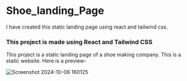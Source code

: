 # Shoe_landing_Page
I have created this static landing page using react and tailwind css.
### This project is made using React and Tailwind CSS
This project is a static landing page of a shoe making company.
This is a static website.
Here is a preview- 
  
  ![Screenshot 2024-10-06 160125](https://github.com/user-attachments/assets/0bb2f2c3-39c8-451a-b7fd-3e61cbaa57e9)
